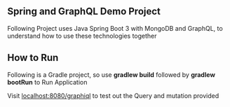 ## Spring and GraphQL Demo Project

Following Project uses Java Spring Boot 3 with MongoDB and GraphQL, 
to understand how to use these technologies together

## How to Run

Following is a Gradle project, 
so use **gradlew build** followed by **gradlew bootRun** to Run Application

Visit [localhost:8080/graphiql](localhost:8080/graphiql) to test out the Query and mutation provided